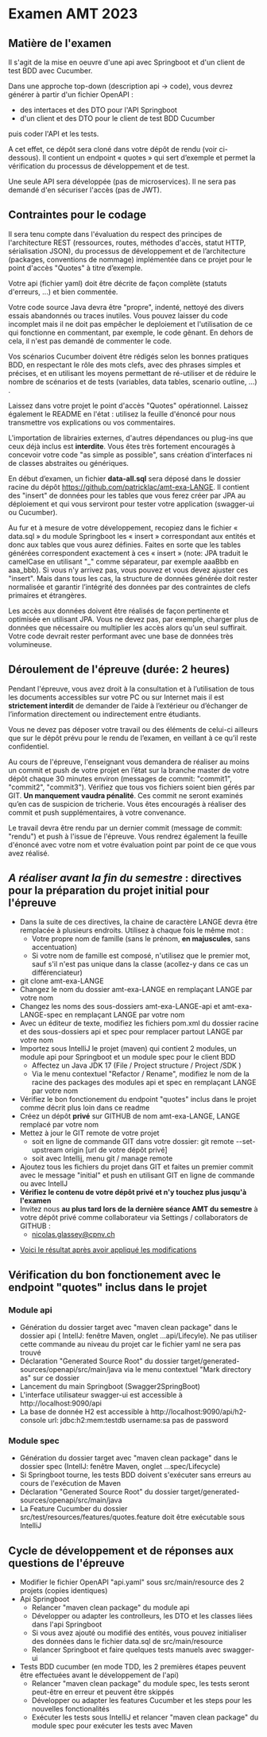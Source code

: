 # Examen AMT 2023

## Matière de l'examen 
Il s'agit de la mise en oeuvre d'une api avec Springboot et d'un client de test BDD avec Cucumber.

Dans une approche top-down (description api -> code), vous devrez générer à partir d'un fichier OpenAPI :
 - des intertaces et des DTO pour l'API Springboot
 - d'un client et des DTO pour le client de test BDD Cucumber

puis coder l'API et les tests.

A cet effet, ce dépôt sera cloné dans votre dépôt de rendu (voir ci-dessous). 
Il contient un endpoint « quotes » qui sert d’exemple et permet la vérification
du processus de développement et de test. 

Une seule API sera développée (pas de microservices).
Il ne sera pas demandé d'en sécuriser l'accès (pas de JWT).

## Contraintes pour le codage

Il sera tenu compte dans l'évaluation du respect des principes de l'architecture REST
(ressources, routes, méthodes d'accès, statut HTTP, sérialisation JSON), 
du processus de développement
et de l’architecture (packages, conventions de nommage) implémentée dans ce projet 
pour le point d'accès "Quotes" à titre d’exemple. 

Votre api (fichier yaml) doit être décrite de façon complète (statuts d'erreurs, ...) et bien commentée.

Votre code source Java devra être "propre", indenté, nettoyé des divers essais abandonnés ou traces inutiles.
Vous pouvez laisser du code incomplet mais il ne doit pas empêcher le deploiement 
et l'utilisation de ce qui fonctionne en commentant, par exemple, le code gênant.
En dehors de cela, il n'est pas demandé de commenter le code. 

Vos scénarios Cucumber doivent être rédigés selon les bonnes pratiques BDD, 
en respectant le rôle des mots clefs, avec des phrases simples et précises, 
et en utilisant les moyens permettant de ré-utiliser  et de réduire le nombre de scénarios
et de tests (variables, data tables, scenario outline, ...) .

Laissez dans votre projet le point d'accès "Quotes" opérationnel.
Laissez également le README en l'état : utilisez la feuille d'énoncé pour nous transmettre 
vos explications ou vos commentaires.

L'importation de librairies externes, d'autres dépendances ou plug-ins que ceux déjà inclus est **interdite**.
Vous êtes très fortement encouragés à concevoir votre code "as simple as possible",
sans création d'interfaces ni de classes abstraites ou génériques.

En début d’examen, un fichier **data-all.sql** sera déposé dans le dossier racine 
du dépôt https://github.com/patricklac/amt-exa-LANGE.
Il contient des "insert" de données pour les tables que vous ferez créer par JPA au déploiement
et qui vous serviront pour tester votre application (swagger-ui ou Cucumber).

Au fur et à mesure de votre développement, recopiez dans le fichier « data.sql » du module Springboot
les « insert » correspondant aux entités et donc aux tables que vous aurez définies.
Faites en sorte que les tables générées correspondent exactement à ces « insert » 
(note: JPA traduit le camelCase en utilisant "_" comme séparateur, par exemple aaaBbb en aaa_bbb). 
Si vous n'y arrivez pas, vous pouvez et vous devez ajuster ces "insert". 
Mais dans tous les cas, la structure de données générée doit rester normalisée 
et garantir l’intégrité des données par des contraintes de clefs primaires et étrangères.

Les accès aux données doivent être réalisés de façon pertinente et optimisée en utilisant JPA. 
Vous ne devez pas, par exemple, charger plus de données que nécessaire
ou multiplier les accès alors qu'un seul suffirait. 
Votre code devrait rester performant avec une base de données très volumineuse.

## Déroulement de l'épreuve (durée: 2 heures)

Pendant l'épreuve, vous avez droit à la consultation et à l’utilisation de tous les documents accessibles sur votre PC 
ou sur Internet mais il est **strictement interdit** de demander de l’aide à l’extérieur 
ou d’échanger de l’information directement ou indirectement entre étudiants. 

Vous ne devez pas déposer votre travail ou des éléments de celui-ci ailleurs que sur le dépôt prévu 
pour le rendu de l’examen, en veillant à ce qu’il reste confidentiel.

Au cours de l'épreuve, l'enseignant vous demandera de réaliser au moins un commit et push de votre projet en l’état
sur la branche master de votre dépôt chaque 30 minutes environ (messages de commit: "commit1", "commit2", "commit3"). Vérifiez que tous vos fichiers soient bien gérés par GIT. 
**Un manquement vaudra pénalité**. Ces commit ne seront examinés qu’en cas de suspicion de tricherie.
Vous êtes encouragés à réaliser des commit et push supplémentaires, à votre convenance. 

Le travail devra être rendu par un dernier commit (message de commit: "rendu") et push à l'issue de l'épreuve.
Vous rendrez également la feuille d'énoncé avec votre nom et votre évaluation point par point de ce que vous avez réalisé. 

## _A réaliser avant la fin du semestre_ : directives pour la préparation du projet initial pour l'épreuve
 - Dans la suite de ces directives, la chaine de caractère LANGE devra être remplacée à plusieurs endroits. Utilisez à chaque fois le même mot :
   - Votre propre nom de famille (sans le prénom, **en majuscules**, sans accentuation)
   - Si votre nom de famille est composé, n'utilisez que le premier mot, sauf s'il n'est pas unique dans la classe (acollez-y dans ce cas un différenciateur)
 - git clone amt-exa-LANGE
 - Changez le nom du dossier amt-exa-LANGE en remplaçant LANGE par votre nom
 - Changez les noms des sous-dossiers amt-exa-LANGE-api et amt-exa-LANGE-spec en remplaçant LANGE par votre nom
 - Avec un éditeur de texte, modifiez les fichiers pom.xml du dossier racine et des sous-dossiers api et spec pour remplacer partout LANGE par votre nom
 - Importez sous IntelliJ le projet (maven) qui contient 2 modules, un module api pour Springboot
et un module spec pour le client BDD
   - Affectez un Java JDK 17 (File / Project structure / Project /SDK )
   - Via le menu contextuel "Refactor / Rename", modifiez le nom de la racine des packages des modules api et spec en remplaçant LANGE par votre nom
 - Vérifiez le bon fonctionement du endpoint "quotes" inclus dans le projet comme décrit plus loin dans ce readme
 - Créez un dépôt **privé** sur GITHUB de nom amt-exa-LANGE, LANGE remplacé par votre nom
 - Mettez à jour le GIT remote de votre projet
   - soit en ligne de commande GIT dans votre dossier: git remote --set-upstream origin [url de votre dépôt privé]
   - soit avec Intellij, menu git / manage remote
 - Ajoutez tous les fichiers du projet dans GIT et faites un premier commit avec le message "initial" et push en utilisant GIT en ligne de commande ou avec IntellJ
 - **Vérifiez le contenu de votre dépôt privé et n'y touchez plus jusqu'à l'examen**
 - Invitez nous **au plus tard lors de la dernière séance AMT du semestre** à votre dépôt privé comme collaborateur via Settings / collaborators de GITHUB :
   - nicolas.glassey@cpnv.ch

* [Voici le résultat après avoir appliqué les modifications](https://github.com/HEIG-vd-AMT/amt-exa-LANGE/pull/1/files)


## Vérification du bon fonctionement avec le endpoint "quotes" inclus dans le projet
 ### Module api
  - Génération du dossier target avec "maven clean package" dans le dossier api 
( IntellJ: fenêtre Maven, onglet ...api/Lifecyle).
Ne pas utiliser cette commande au niveau du projet car le fichier yaml ne sera pas trouvé
  - Déclaration "Generated Source Root" du dossier target/generated-sources/openapi/src/main/java 
    via le menu contextuel "Mark directory as" sur ce dossier
  - Lancement du main Springboot (Swagger2SpringBoot)
  - L'interface utilisateur swagger-ui est accessible à http://localhost:9090/api
  - La base de donnée H2 est accessible à http://localhost:9090/api/h2-console
      url: jdbc:h2:mem:testdb username:sa pas de password
  ### Module spec
  - Génération du dossier target avec "maven clean package" dans le dossier spec (IntellJ: fenêtre Maven, onglet ...spec/Lifecycle)
  - Si Springboot tourne, les tests BDD doivent s'exécuter sans erreurs au cours de l'exécution de Maven
  - Déclaration "Generated Source Root" du dossier target/generated-sources/openapi/src/main/java 
  - La Feature Cucumber du dossier src/test/resources/features/quotes.feature doit être exécutable sous IntelliJ
  
  ## Cycle de développement et de réponses aux questions de l'épreuve
  - Modifier le fichier OpenAPI "api.yaml" sous src/main/resource des 2 projets (copies identiques)
  - Api Springboot
    - Relancer "maven clean package" du module api
    - Développer ou adapter les controlleurs, les DTO et les classes liées dans l'api Springboot
    - Si vous avez ajouté ou modifié des entités, vous pouvez initialiser des données 
      dans le fichier data.sql de src/main/resource
    - Relancer Springboot et faire quelques tests manuels avec swagger-ui
  - Tests BDD cucumber (en mode TDD, les 2 premières étapes peuvent être effectuées avant le développement de l'api)
    - Relancer "maven clean package" du module spec, les tests seront peut-être en erreur et peuvent être skippés
    - Développer ou adapter les features Cucumber et les steps pour les nouvelles fonctionalités
    - Exécuter les tests sous IntelliJ et relancer "maven clean package" du module spec pour exécuter les tests avec Maven
  
    
